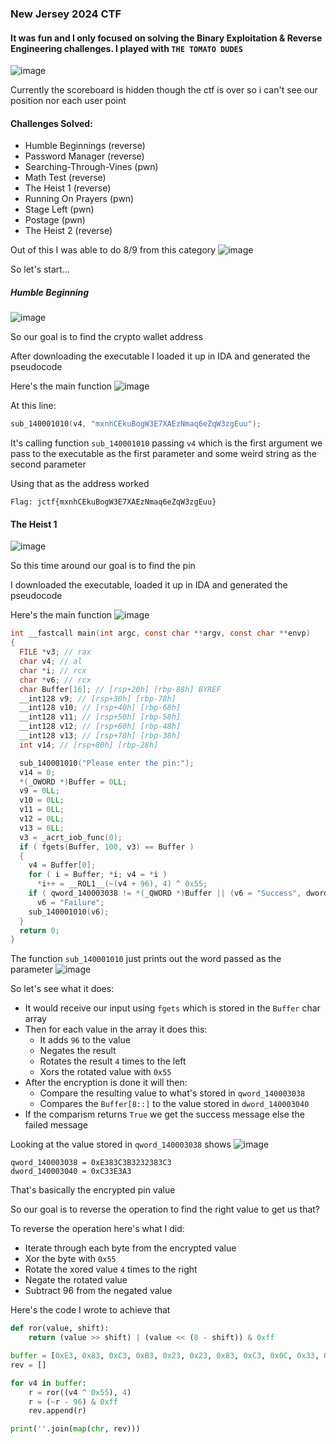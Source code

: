 ### New Jersey 2024 CTF

#### It was fun and I only focused on solving the Binary Exploitation & Reverse Engineering challenges. I played with `THE TOMATO DUDES`
![image](https://github.com/h4ckyou/h4ckyou.github.io/assets/127159644/e465014d-57ac-44c0-957e-7adf914b3089)

Currently the scoreboard is hidden though the ctf is over so i can't see our position nor each user point

#### Challenges Solved:
  - Humble Beginnings (reverse)
  - Password Manager (reverse)
  - Searching-Through-Vines (pwn)
  - Math Test (reverse)
  - The Heist 1 (reverse)
  - Running On Prayers (pwn)
  - Stage Left (pwn)
  - Postage (pwn)
  - The Heist 2 (reverse)

Out of this I was able to do 8/9 from this category
![image](https://github.com/h4ckyou/h4ckyou.github.io/assets/127159644/23b098bb-9f86-409b-8dee-1f9d7cb18f4e)

So let's start...

##### Humble Beginning
![image](https://github.com/h4ckyou/h4ckyou.github.io/assets/127159644/1d690764-40c6-41a8-9eaa-09e1aff297de)

So our goal is to find the crypto wallet address

After downloading the executable I loaded it up in IDA and generated the pseudocode

Here's the main function
![image](https://github.com/h4ckyou/h4ckyou.github.io/assets/127159644/7f1e3de0-234a-4349-8f65-0c6bb73a818c)

At this line:

```c
sub_140001010(v4, "mxnhCEkuBogW3E7XAEzNmaq6eZqW3zgEuu");
```

It's calling function `sub_140001010` passing `v4` which is the first argument we pass to the executable as the first parameter and some weird string as the second parameter

Using that as the address worked

```
Flag: jctf{mxnhCEkuBogW3E7XAEzNmaq6eZqW3zgEuu}
```

#### The Heist 1
![image](https://github.com/h4ckyou/h4ckyou.github.io/assets/127159644/81d4932d-2357-45b5-8d72-20ce06ca3ead)

So this time around our goal is to find the pin

I downloaded the executable, loaded it up in IDA and generated the pseudocode

Here's the main function
![image](https://github.com/h4ckyou/h4ckyou.github.io/assets/127159644/0a15821d-5221-4b07-8809-86eff4536dde)

```c
int __fastcall main(int argc, const char **argv, const char **envp)
{
  FILE *v3; // rax
  char v4; // al
  char *i; // rcx
  char *v6; // rcx
  char Buffer[16]; // [rsp+20h] [rbp-88h] BYREF
  __int128 v9; // [rsp+30h] [rbp-78h]
  __int128 v10; // [rsp+40h] [rbp-68h]
  __int128 v11; // [rsp+50h] [rbp-58h]
  __int128 v12; // [rsp+60h] [rbp-48h]
  __int128 v13; // [rsp+70h] [rbp-38h]
  int v14; // [rsp+80h] [rbp-28h]

  sub_140001010("Please enter the pin:");
  v14 = 0;
  *(_OWORD *)Buffer = 0LL;
  v9 = 0LL;
  v10 = 0LL;
  v11 = 0LL;
  v12 = 0LL;
  v13 = 0LL;
  v3 = _acrt_iob_func(0);
  if ( fgets(Buffer, 100, v3) == Buffer )
  {
    v4 = Buffer[0];
    for ( i = Buffer; *i; v4 = *i )
      *i++ = __ROL1__(~(v4 + 96), 4) ^ 0x55;
    if ( qword_140003038 != *(_QWORD *)Buffer || (v6 = "Success", dword_140003040 != *(_DWORD *)&Buffer[8]) )
      v6 = "Failure";
    sub_140001010(v6);
  }
  return 0;
}
```

The function `sub_140001010` just prints out the word passed as the parameter
![image](https://github.com/h4ckyou/h4ckyou.github.io/assets/127159644/88a61295-b18d-4192-afc6-ee23819a0c30)

So let's see what it does:
- It would receive our input using `fgets` which is stored in the `Buffer` char array
- Then for each value in the array it does this:
  - It adds `96` to the value
  - Negates the result
  - Rotates the result `4` times to the left
  - Xors the rotated value with `0x55`
- After the encryption is done it will then:
  - Compare the resulting value to what's stored in `qword_140003038`
  - Compares the `Buffer[8::]` to the value stored in `dword_140003040`
- If the comparism returns `True` we get the success message else the failed message

Looking at the value stored in `qword_140003038` shows
![image](https://github.com/h4ckyou/h4ckyou.github.io/assets/127159644/b4bb83ba-919a-46fb-a6ce-956789ad1866)

```
qword_140003038 = 0xE383C3B3232383C3
dword_140003040 = 0xC33E3A3
```

That's basically the encrypted pin value

So our goal is to reverse the operation to find the right value to get us that?

To reverse the operation here's what I did:
- Iterate through each byte from the encrypted value
- Xor the byte with `0x55`
- Rotate the xored value `4` times to the right
- Negate the rotated value
- Subtract 96 from the negated value

Here's the code I wrote to achieve that

```python
def ror(value, shift):
    return (value >> shift) | (value << (8 - shift)) & 0xff

buffer = [0xE3, 0x83, 0xC3, 0xB3, 0x23, 0x23, 0x83, 0xC3, 0x0C, 0x33, 0xE3, 0xA3]
rev = []

for v4 in buffer:
    r = ror((v4 ^ 0x55), 4)
    r = (~r - 96) & 0xff
    rev.append(r)

print(''.join(map(chr, rev)))
```
